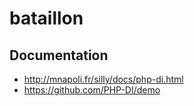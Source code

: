 # bataillon

## Documentation

* http://mnapoli.fr/silly/docs/php-di.html
* https://github.com/PHP-DI/demo